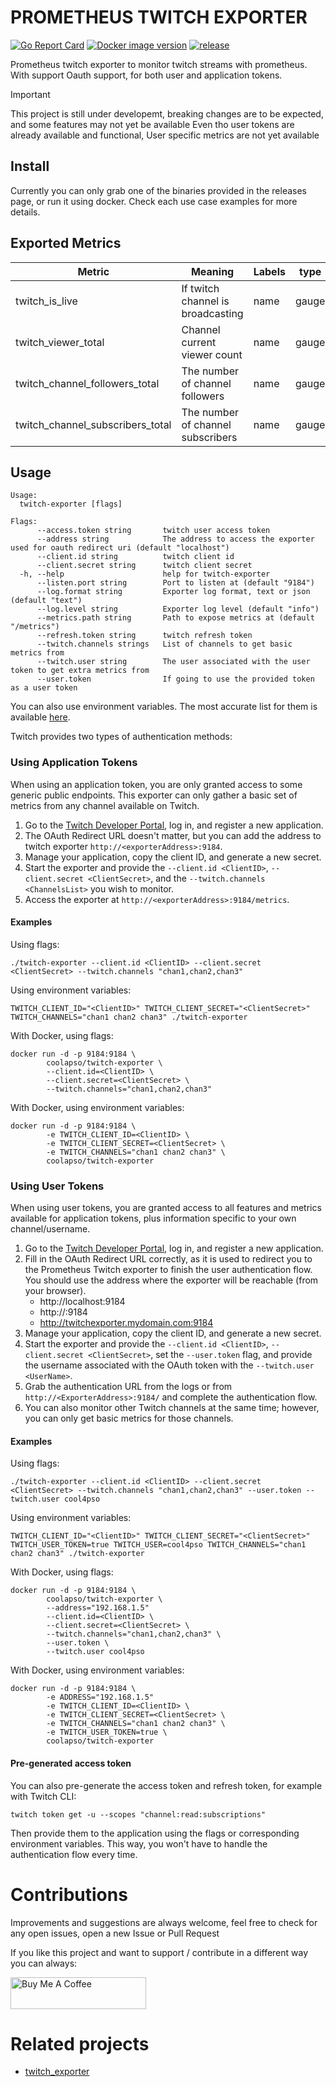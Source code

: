 # PROMETHEUS TWITCH EXPORTER

[![Go Report Card](https://goreportcard.com/badge/github.com/coolapso/prometheus-twitch-exporter)](https://goreportcard.com/report/github.com/coolapso/prometheus-twitch-exporter)
[![Docker image version](https://img.shields.io/docker/v/coolapso/twitch-exporter/latest?logo=docker)](https://hub.docker.com/r/coolapso/twitch-exporter)
[![release](https://github.com/coolapso/prometheus-twitch-exporter/actions/workflows/release.yaml/badge.svg)](https://github.com/coolapso/prometheus-twitch-exporter/actions/workflows/release.yaml)

Prometheus twitch exporter to monitor twitch streams with prometheus. With support Oauth support, for both user and application tokens. 

> [!IMPORTANT]
> This project is still under developemt, breaking changes are to be expected, and some features may not yet be available
> Even tho user tokens are already available and functional, User specific metrics are not yet available

## Install

Currently you can only grab one of the binaries provided in the releases page, or run it using docker. Check each use case examples for more details.

## Exported Metrics

| Metric | Meaning | Labels | type |
| ------ | ------- | ------ | ---- |
| twitch_is_live | If twitch channel is broadcasting | name | gauge |
| twitch_viewer_total | Channel current viewer count | name | gauge |
| twitch_channel_followers_total | The number of channel followers | name | gauge |
| twitch_channel_subscribers_total | The number of channel subscribers | name | gauge |

## Usage

```
Usage:
  twitch-exporter [flags]

Flags:
      --access.token string       twitch user access token
      --address string            The address to access the exporter used for oauth redirect uri (default "localhost")
      --client.id string          twitch client id
      --client.secret string      twitch client secret
  -h, --help                      help for twitch-exporter
      --listen.port string        Port to listen at (default "9184")
      --log.format string         Exporter log format, text or json (default "text")
      --log.level string          Exporter log level (default "info")
      --metrics.path string       Path to expose metrics at (default "/metrics")
      --refresh.token string      twitch refresh token
      --twitch.channels strings   List of channels to get basic metrics from
      --twitch.user string        The user associated with the user token to get extra metrics from
      --user.token                If going to use the provided token as a user token
```

You can also use environment variables. The most accurate list for them is available [here](cmd/root.go).

Twitch provides two types of authentication methods:

### Using Application Tokens

When using an application token, you are only granted access to some generic public endpoints. This exporter can only gather a basic set of metrics from any channel available on Twitch.

1. Go to the [Twitch Developer Portal](https://dev.twitch.tv/), log in, and register a new application.
2. The OAuth Redirect URL doesn't matter, but you can add the address to twitch exporter `http://<exporterAddress>:9184`.
3. Manage your application, copy the client ID, and generate a new secret.
4. Start the exporter and provide the `--client.id <ClientID>`, `--client.secret <ClientSecret>`, and the `--twitch.channels <ChannelsList>` you wish to monitor.
5. Access the exporter at `http://<exporterAddress>:9184/metrics`.

#### Examples

Using flags:
```
./twitch-exporter --client.id <ClientID> --client.secret <ClientSecret> --twitch.channels "chan1,chan2,chan3"
```

Using environment variables:
```
TWITCH_CLIENT_ID="<ClientID>" TWITCH_CLIENT_SECRET="<ClientSecret>" TWITCH_CHANNELS="chan1 chan2 chan3" ./twitch-exporter
```

With Docker, using flags:
```
docker run -d -p 9184:9184 \
        coolapso/twitch-exporter \
        --client.id=<ClientID> \
        --client.secret=<ClientSecret> \
        --twitch.channels="chan1,chan2,chan3"
```

With Docker, using environment variables:
```
docker run -d -p 9184:9184 \
        -e TWITCH_CLIENT_ID=<ClientID> \
        -e TWITCH_CLIENT_SECRET=<ClientSecret> \
        -e TWITCH_CHANNELS="chan1 chan2 chan3" \
        coolapso/twitch-exporter
```

### Using User Tokens

When using user tokens, you are granted access to all features and metrics available for application tokens, plus information specific to your own channel/username.

1. Go to the [Twitch Developer Portal](https://dev.twitch.tv/), log in, and register a new application.
2. Fill in the OAuth Redirect URL correctly, as it is used to redirect you to the Prometheus Twitch exporter to finish the user authentication flow. You should use the address where the exporter will be reachable (from your browser).
    * http://localhost:9184
    * http://<MachineIP>:9184
    * http://twitchexporter.mydomain.com:9184
3. Manage your application, copy the client ID, and generate a new secret.
4. Start the exporter and provide the `--client.id <ClientID>`, `--client.secret <ClientSecret>`, set the `--user.token` flag, and provide the username associated with the OAuth token with the `--twitch.user <UserName>`.
5. Grab the authentication URL from the logs or from `http://<ExporterAddress>:9184/` and complete the authentication flow.
6. You can also monitor other Twitch channels at the same time; however, you can only get basic metrics for those channels.

#### Examples

Using flags:
```
./twitch-exporter --client.id <ClientID> --client.secret <ClientSecret> --twitch.channels "chan1,chan2,chan3" --user.token --twitch.user cool4pso 
```

Using environment variables:
```
TWITCH_CLIENT_ID="<ClientID>" TWITCH_CLIENT_SECRET="<ClientSecret>" TWITCH_USER_TOKEN=true TWITCH_USER=cool4pso TWITCH_CHANNELS="chan1 chan2 chan3" ./twitch-exporter
```

With Docker, using flags:
```
docker run -d -p 9184:9184 \
        coolapso/twitch-exporter \
        --address="192.168.1.5"
        --client.id=<ClientID> \
        --client.secret=<ClientSecret> \
        --twitch.channels="chan1,chan2,chan3" \
        --user.token \
        --twitch.user cool4pso
```

With Docker, using environment variables:
```
docker run -d -p 9184:9184 \
        -e ADDRESS="192.168.1.5"
        -e TWITCH_CLIENT_ID=<ClientID> \
        -e TWITCH_CLIENT_SECRET=<ClientSecret> \
        -e TWITCH_CHANNELS="chan1 chan2 chan3" \
        -e TWITCH_USER_TOKEN=true \
        coolapso/twitch-exporter
```

#### Pre-generated access token

You can also pre-generate the access token and refresh token, for example with Twitch CLI:

```
twitch token get -u --scopes "channel:read:subscriptions"
```

Then provide them to the application using the flags or corresponding environment variables. This way, you won't have to handle the authentication flow every time.

# Contributions

Improvements and suggestions are always welcome, feel free to check for any open issues, open a new Issue or Pull Request

If you like this project and want to support / contribute in a different way you can always: 

<a href="https://www.buymeacoffee.com/coolapso" target="_blank">
  <img src="https://cdn.buymeacoffee.com/buttons/default-yellow.png" alt="Buy Me A Coffee" style="height: 51px !important;width: 217px !important;" />
</a>

# Related projects 

* [twitch_exporter](https://github.com/damoun/twitch_exporter)

